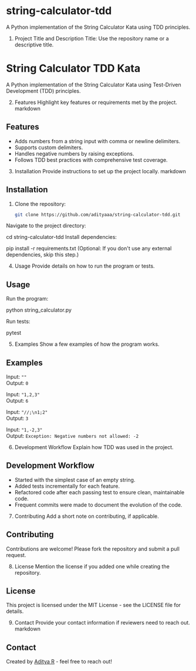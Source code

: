 # string-calculator-tdd
A Python implementation of the String Calculator Kata using TDD principles.

1. Project Title and Description
Title: Use the repository name or a descriptive title.

# String Calculator TDD Kata
A Python implementation of the String Calculator Kata using Test-Driven Development (TDD) principles.

2. Features
Highlight key features or requirements met by the project.
markdown

## Features
- Adds numbers from a string input with comma or newline delimiters.
- Supports custom delimiters.
- Handles negative numbers by raising exceptions.
- Follows TDD best practices with comprehensive test coverage.

3. Installation
Provide instructions to set up the project locally.
markdown
 
## Installation
1. Clone the repository:
   ```bash
   git clone https://github.com/adityaaa/string-calculator-tdd.git
Navigate to the project directory:

 
cd string-calculator-tdd
Install dependencies:

 
pip install -r requirements.txt
(Optional: If you don't use any external dependencies, skip this step.)
 
4. Usage
Provide details on how to run the program or tests.
 
## Usage
Run the program:

python string_calculator.py

Run tests:
 
pytest
 
5. Examples
Show a few examples of how the program works.
 
## Examples
Input: `""`  
Output: `0`

Input: `"1,2,3"`  
Output: `6`

Input: `"//;\n1;2"`  
Output: `3`

Input: `"1,-2,3"`  
Output: `Exception: Negative numbers not allowed: -2`


6. Development Workflow
Explain how TDD was used in the project.
 
## Development Workflow
- Started with the simplest case of an empty string.
- Added tests incrementally for each feature.
- Refactored code after each passing test to ensure clean, maintainable code.
- Frequent commits were made to document the evolution of the code.


7. Contributing
Add a short note on contributing, if applicable.
 
## Contributing
Contributions are welcome! Please fork the repository and submit a pull request.


8. License
Mention the license if you added one while creating the repository.
 
## License
This project is licensed under the MIT License - see the LICENSE file for details.


9. Contact
Provide your contact information if reviewers need to reach out.
markdown
 
## Contact
Created by [Aditya R](https://github.com/adityaaa) - feel free to reach out!
